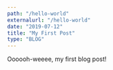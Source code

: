 ```yaml
---
path: "/hello-world"
externalurl: "/hello-world"
date: "2019-07-12"
title: "My First Post"
type: "BLOG"
---
```


Oooooh-weeee, my first blog post!